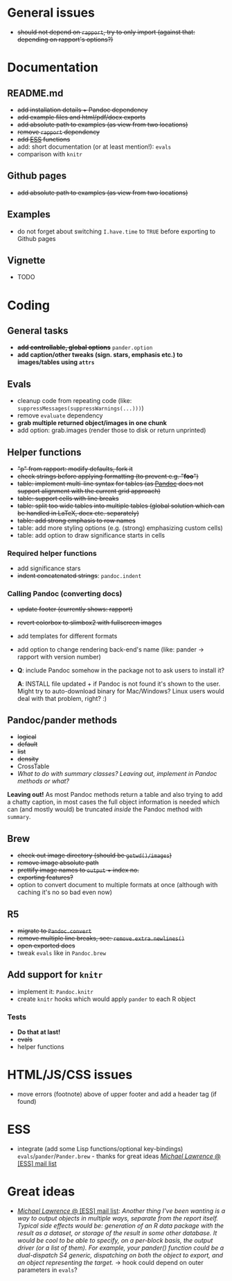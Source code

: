 # General issues

  * ~~should not depend on `rapport`, try to only import (against that: depending on rapport's options?)~~

# Documentation

## README.md

  * ~~add installation details + Pandoc dependency~~
  * ~~add example files and html/pdf/docx exports~~
  * ~~add absolute path to examples (as view from two locations)~~
  * ~~remove `rapport` dependency~~
  * ~~add [ESS](http://ess.r-project.org/) functions~~
  * add: short documentation (or at least mention!): `evals`
  * comparison with `knitr`

## Github pages

  * ~~add absolute path to examples (as view from two locations)~~

## Examples

  * do not forget about switching `I.have.time` to `TRUE` before exporting to Github pages

## Vignette

  * TODO

# Coding

## General tasks

  * ~~**add controllable, global options**~~ `pander.option`
  * **add caption/other tweaks (sign. stars, emphasis etc.) to images/tables using `attrs`**

## Evals

  * cleanup code from repeating code (like: `suppressMessages(suppressWarnings(...)))`)
  * remove `evaluate` dependency
  * **grab multiple returned object/images in one chunk**
  * add option: grab.images (render those to disk or return unprinted)

## Helper functions

  * ~~"p" from rapport: modify defaults, fork it~~
  * ~~check strings before applying formatting (to prevent e.g. "****foo****")~~
  * ~~table: implement multi-line syntax for tables (as [Pandoc](http://johnmacfarlane.net/pandoc) does not support alignment with the current grid approach)~~
  * ~~table: support cells with line breaks~~
  * ~~table: split too wide tables into multiple tables (global solution which can be handled in LaTeX, docx etc. separately)~~
  * ~~table: add strong emphasis to row names~~
  * table: add more styling options (e.g. (strong) emphasizing custom cells)
  * table: add option to draw significance starts in cells

### Required helper functions

  * add significance stars
  * ~~indent concatenated strings~~: `pandoc.indent`

### Calling Pandoc (converting docs)

  * ~~update footer (currently shows: rapport)~~
  * ~~revert colorbox to slimbox2 with fullscreen images~~
  * add templates for different formats
  * add option to change rendering back-end's name (like: pander -> rapport with version number)
  * **Q**: include Pandoc somehow in the package not to ask users to install it?
  
    **A**: INSTALL file updated + if Pandoc is not found it's shown to the user. Might try to auto-download binary for Mac/Windows? Linux users would deal with that problem, right? :)

## Pandoc/pander methods

  * ~~logical~~
  * ~~default~~
  * ~~list~~
  * ~~density~~
  * CrossTable
  * *What to do with summary classes? Leaving out, implement in Pandoc methods or what?*

   **Leaving out!** As most Pandoc methods return a table and also trying to add a chatty caption, in most cases the full object information is needed which can (and mostly would) be truncated *inside* the Pandoc method with `summary`.


## Brew

  * ~~check out image directory (should be `getwd()/images`)~~
  * ~~remove image absolute path~~
  * ~~prettify image names to `output` + index no.~~
  * ~~exporting features?~~
  * option to convert document to multiple formats at once (although with caching it's no so bad even now)

## R5

  * ~~migrate to `Pandoc.convert`~~
  * ~~remove multiple line breaks, see: `remove.extra.newlines()`~~
  * ~~open exported docs~~
  * tweak `evals` like in `Pandoc.brew`

## Add support for `knitr`

  * implement it: `Pandoc.knitr`
  * create `knitr` hooks which would apply `pander` to each R object

### Tests

  * **Do that at last!**
  * ~~evals~~
  * helper functions

# HTML/JS/CSS issues

  * move errors (footnote) above of upper footer and add a header tag (if found)

# ESS

  * integrate (add some Lisp functions/optional key-bindings) `evals`/`pander`/`Pander.brew` - thanks for great ideas [*Michael Lawrence* @ [ESS] mail list](https://stat.ethz.ch/pipermail/ess-help/attachments/20120602/554dfb2f/attachment.pl)

# Great ideas

  * [*Michael Lawrence* @ [ESS] mail list](https://stat.ethz.ch/pipermail/ess-help/attachments/20120602/554dfb2f/attachment.pl): *Another thing I've been wanting is a way to output objects in multiple ways, separate from the report itself. Typical side effects would be: generation of an R data package with the result as a dataset, or storage of the result in some other database. It would be cool to be able to specify, on a per-block basis, the output driver (or a list of them). For example, your pander() function could be a dual-dispatch S4 generic, dispatching on both the object to export, and an object representing the target.* -> hook could depend on outer parameters in `evals`?
